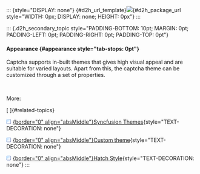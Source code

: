 ::: {style="DISPLAY: none"}
[](ms-xhelp:///?Id=d2h_url_template){#d2h_url_template}![](!package_url!){#d2h_package_url style="WIDTH: 0px; DISPLAY: none; HEIGHT: 0px"}
:::

::: {.d2h_secondary_topic style="PADDING-BOTTOM: 10pt; MARGIN: 0pt; PADDING-LEFT: 0pt; PADDING-RIGHT: 0pt; PADDING-TOP: 0pt"}
#### Appearance {#appearance style="tab-stops: 0pt"}

Captcha supports in-built themes that gives high visual appeal and are suitable for varied layouts. Apart from this, the captcha theme can be customized through a set of properties.

 

More:

[ ]{#related-topics}

[![](button.gif){border="0" align="absMiddle"}Syncfusion Themes](ms-xhelp:///?Id=3cc5c9a9-f713-482f-8bc1-e9a0eccd50f2){style="TEXT-DECORATION: none"}

[![](button.gif){border="0" align="absMiddle"}Custom theme](ms-xhelp:///?Id=4f2d18a1-6971-4ccc-820f-81da39f7a4c4){style="TEXT-DECORATION: none"}

[![](button.gif){border="0" align="absMiddle"}Hatch Style](ms-xhelp:///?Id=1c1bef35-e6ad-4484-9f06-1365241ada58){style="TEXT-DECORATION: none"}
:::
